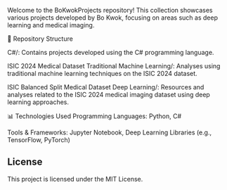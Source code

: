 Welcome to the BoKwokProjects repository! This collection showcases various projects developed by Bo Kwok, focusing on areas such as deep learning and medical imaging.

📁 Repository Structure

C#/: Contains projects developed using the C# programming language.

ISIC 2024 Medical Dataset Traditional Machine Learning/: Analyses using traditional machine learning techniques on the ISIC 2024 dataset.

ISIC Balanced Split Medical Dataset Deep Learning/: Resources and analyses related to the ISIC 2024 medical imaging dataset using deep learning approaches.



📊 Technologies Used
Programming Languages: Python, C#

Tools & Frameworks: Jupyter Notebook, Deep Learning Libraries (e.g., TensorFlow, PyTorch)

## License
This project is licensed under the MIT License.

